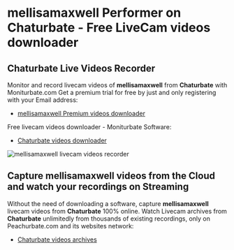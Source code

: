 # mellisamaxwell Performer on Chaturbate - Free LiveCam videos downloader

## Chaturbate Live Videos Recorder

Monitor and record livecam videos of **mellisamaxwell** from **Chaturbate** with Moniturbate.com
Get a premium trial for free by just and only registering with your Email address:
* [mellisamaxwell Premium videos downloader](https://moniturbate.com/request-demo-licence-key.html)

Free livecam videos downloader - Moniturbate Software:
* [Chaturbate videos downloader](https://moniturbate.com/moniturbate-download-software.html)

![mellisamaxwell livecam videos recorder](https://peachurnet.com/templates/moniturbate-software.png)


## Capture mellisamaxwell videos from the Cloud and watch your recordings on Streaming

Without the need of downloading a software, capture **mellisamaxwell** livecam videos from **Chaturbate** 100% online.
Watch Livecam archives from **Chaturbate** unlimitedly from thousands of existing recordings, only on Peachurbate.com and its websites network:
* [Chaturbate videos archives](https://peachurnet.com/)